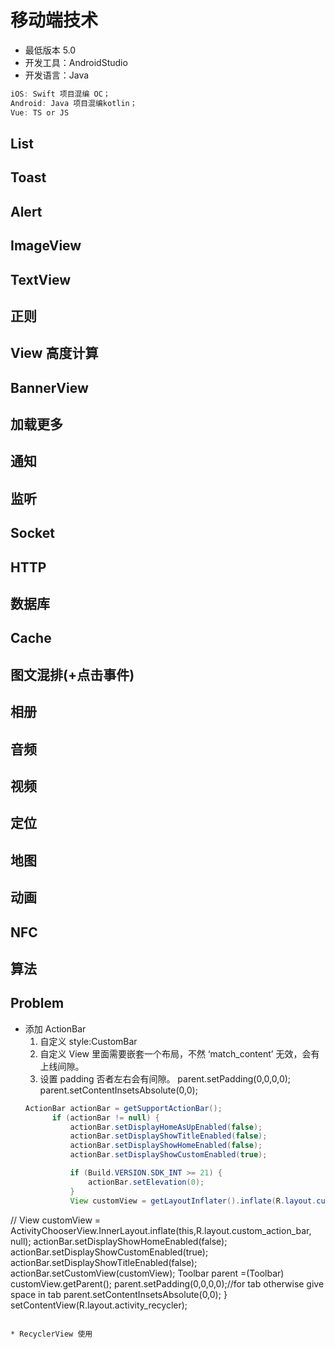 # 移动端技术

* 最低版本 5.0
* 开发工具：AndroidStudio
* 开发语言：Java

```js
iOS: Swift 项目混编 OC；
Android: Java 项目混编kotlin；
Vue: TS or JS
```

## List

## Toast

## Alert

## ImageView

## TextView

## 正则

## View 高度计算

## BannerView

## 加载更多

## 通知

## 监听

## Socket

## HTTP

## 数据库

## Cache

## 图文混排(+点击事件)

## 相册

## 音频

## 视频

## 定位

## 地图

## 动画

## NFC

## 算法

## Problem

* 添加 ActionBar
  1. 自定义 style:CustomBar 
  2. 自定义 View 里面需要嵌套一个布局，不然 ‘match_content’ 无效，会有上线间隙。
  3. 设置 padding 否者左右会有间隙。 parent.setPadding(0,0,0,0);
            parent.setContentInsetsAbsolute(0,0);
  ```java
  ActionBar actionBar = getSupportActionBar();
        if (actionBar != null) {
            actionBar.setDisplayHomeAsUpEnabled(false);
            actionBar.setDisplayShowTitleEnabled(false);
            actionBar.setDisplayShowHomeEnabled(false);
            actionBar.setDisplayShowCustomEnabled(true);

            if (Build.VERSION.SDK_INT >= 21) {
                actionBar.setElevation(0);
            }
            View customView = getLayoutInflater().inflate(R.layout.custom_action_bar, null);
//            View customView = ActivityChooserView.InnerLayout.inflate(this,R.layout.custom_action_bar, null);
            actionBar.setDisplayShowHomeEnabled(false);
            actionBar.setDisplayShowCustomEnabled(true);
            actionBar.setDisplayShowTitleEnabled(false);
            actionBar.setCustomView(customView);
            Toolbar parent =(Toolbar) customView.getParent();
            parent.setPadding(0,0,0,0);//for tab otherwise give space in tab
            parent.setContentInsetsAbsolute(0,0);
        }
        setContentView(R.layout.activity_recycler);
  ```

* RecyclerView 使用